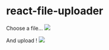 # react-file-uploader

Choose a file...
![](client/public/images/extrait-1.png)

And upload !
![](client/public/images/extrait-2.png)
